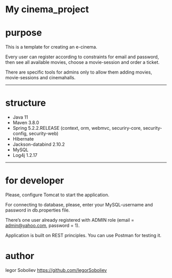 # My cinema_project



# purpose
This is a template for creating an e-cinema. 

Every user can register according to constraints for email and password, then see all available 
movies, choose a movie-session and order a ticket. 

There are specific tools for admins only to allow them adding movies, movie-sessions and 
cinemahalls.
<hr>

# structure
* Java 11
* Maven 3.8.0
* Spring 5.2.2.RELEASE (context, orm, webmvc, securiry-core, security-config, security-web)
* Hibernate
* Jackson-databind 2.10.2
* MySQL
* Log4j 1.2.17
<hr>

# for developer

Please, configure Tomcat to start the application.

For connecting to database, please, enter your MySQL-username and password in db.properties file.

There’s one user already registered with ADMIN role (email = admin@yahoo.com, password = 1).

Application is built on REST principles. You can use Postman for testing it.

# author

Iegor Soboliev https://github.com/IegorSoboliev 



